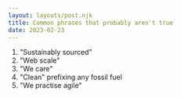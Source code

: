 ```yaml
---
layout: layouts/post.njk
title: Common phrases that probably aren't true
date: 2023-02-23
---
```


1. "Sustainably sourced"
2. "Web scale"
3. "We care"
4. "Clean" prefixing any fossil fuel
5. "We practise agile"
